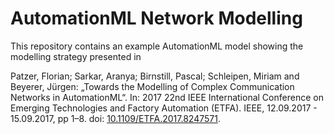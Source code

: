 # AutomationML Network Modelling
This repository contains an example AutomationML model showing the modelling strategy presented in

Patzer, Florian; Sarkar, Aranya; Birnstill, Pascal; Schleipen, Miriam
and Beyerer, Jürgen: „Towards the Modelling of Complex Communication
Networks in AutomationML“. In: 2017 22nd IEEE International
Conference on Emerging Technologies and Factory Automation (ETFA).
IEEE, 12.09.2017 - 15.09.2017, pp 1–8. doi: [10.1109/ETFA.2017.8247571](https://doi.org/10.1109/ETFA.2017.8247571).
